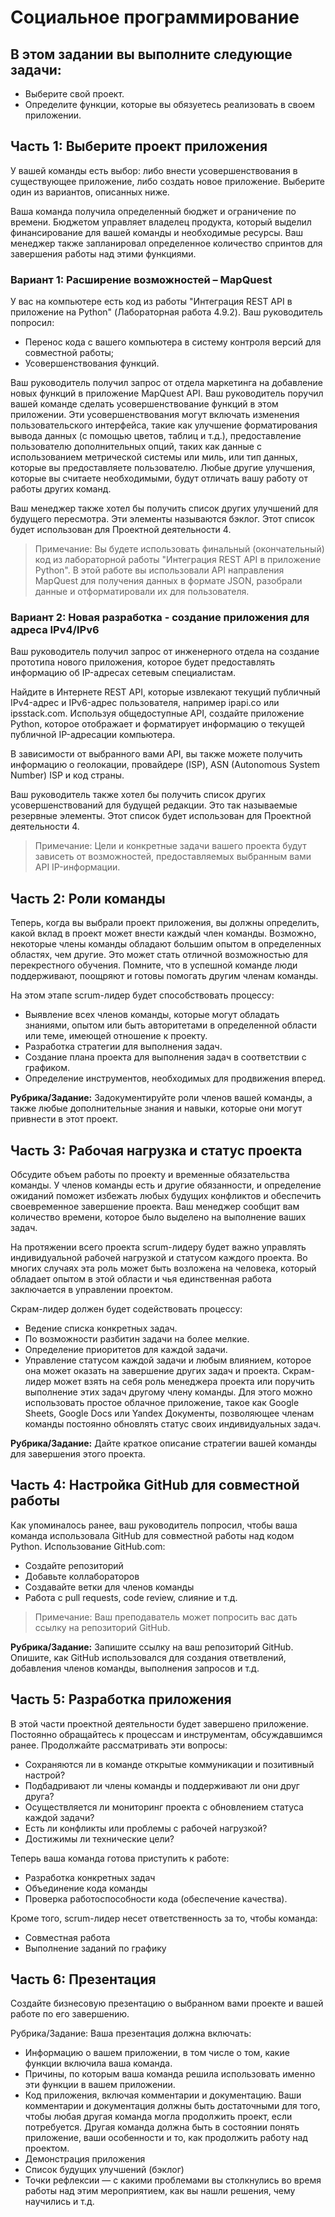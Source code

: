 # Социальное программирование
## В этом задании вы выполните следующие задачи:
- Выберите свой проект.
- Определите функции, которые вы обязуетесь реализовать в своем приложении.

## Часть 1: Выберите проект приложения
У вашей команды есть выбор: либо внести усовершенствования в существующее приложение, либо создать новое приложение. Выберите один из вариантов, описанных ниже.

Ваша команда получила определенный бюджет и ограничение по времени. Бюджетом управляет владелец продукта, который выделил финансирование для вашей команды и необходимые ресурсы. Ваш менеджер также запланировал определенное количество спринтов для завершения работы над этими функциями.

### Вариант 1: Расширение возможностей – MapQuest
У вас на компьютере есть код из работы "Интеграция REST API в приложение на Python" (Лабораторная работа 4.9.2). Ваш руководитель попросил:
- Перенос кода с вашего компьютера в систему контроля версий для совместной работы;
- Усовершенствования функций.

Ваш руководитель получил запрос от отдела маркетинга на добавление новых функций в приложение MapQuest API. Ваш руководитель поручил вашей команде сделать усовершенствование функций в этом приложении. Эти усовершенствования могут включать изменения пользовательского интерфейса, такие как улучшение форматирования вывода данных (с помощью цветов, таблиц и т.д.), предоставление пользователю дополнительных опций, таких как данные с использованием метрической системы или миль, или тип данных, которые вы предоставляете пользователю. Любые другие улучшения, которые вы считаете необходимыми, будут отличать вашу работу от работы других команд.

Ваш менеджер также хотел бы получить список других улучшений для будущего пересмотра. Эти элементы называются бэклог. Этот список будет использован для Проектной деятельности 4.

> Примечание: Вы будете использовать финальный (окончательный) код из лабораторной работы "Интеграция REST API в приложение Python". В этой работе вы использовали API направления MapQuest для получения данных в формате JSON, разобрали данные и отформатировали их для пользователя.

### Вариант 2: Новая разработка - создание приложения для адреса IPv4/IPv6
Ваш руководитель получил запрос от инженерного отдела на создание прототипа нового приложения, которое будет предоставлять информацию об IP-адресах сетевым специалистам.

Найдите в Интернете REST API, которые извлекают текущий публичный IPv4-адрес и IPv6-адрес пользователя, например ipapi.co или ipsstack.com. Используя общедоступные API, создайте приложение Python, которое отображает и форматирует информацию о текущей публичной IP-адресации компьютера.

В зависимости от выбранного вами API, вы также можете получить информацию о геолокации, провайдере (ISP), ASN (Autonomous System Number) ISP и код страны.

Ваш руководитель также хотел бы получить список других усовершенствований для будущей редакции. Это так называемые резервные элементы. Этот список будет использован для Проектной деятельности 4.

> Примечание: Цели и конкретные задачи вашего проекта будут зависеть от возможностей, предоставляемых выбранным вами API IP-информации.

## Часть 2: Роли команды
Теперь, когда вы выбрали проект приложения, вы должны определить, какой вклад в проект может внести каждый член команды. Возможно, некоторые члены команды обладают большим опытом в определенных областях, чем другие. Это может стать отличной возможностью для перекрестного обучения. Помните, что в успешной команде люди поддерживают, поощряют и готовы помогать другим членам команды.

На этом этапе scrum-лидер будет способствовать процессу:
- Выявление всех членов команды, которые могут обладать знаниями, опытом или быть авторитетами в определенной области или теме, имеющей отношение к проекту.
- Разработка стратегии для выполнения задач.
- Создание плана проекта для выполнения задач в соответствии с графиком.
- Определение инструментов, необходимых для продвижения вперед.

**Рубрика/Задание:** Задокументируйте роли членов вашей команды, а также любые дополнительные знания и навыки, которые они могут привнести в этот проект.

## Часть 3: Рабочая нагрузка и статус проекта
Обсудите объем работы по проекту и временные обязательства команды. У членов команды есть и другие обязанности, и определение ожиданий поможет избежать любых будущих конфликтов и обеспечить своевременное завершение проекта. Ваш менеджер сообщит вам количество времени, которое было выделено на выполнение ваших задач.

На протяжении всего проекта scrum-лидеру будет важно управлять индивидуальной рабочей нагрузкой и статусом каждого проекта. Во многих случаях эта роль может быть возложена на человека, который обладает опытом в этой области и чья единственная работа заключается в управлении проектом.

Скрам-лидер должен будет содействовать процессу:
- Ведение списка конкретных задач.
- По возможности разбитин задачи на более мелкие.
- Определение приоритетов для каждой задачи.
- Управление статусом каждой задачи и любым влиянием, которое она может оказать на завершение других задач и проекта.
Скрам-лидер может взять на себя роль менеджера проекта или поручить выполнение этих задач другому члену команды. Для этого можно использовать простое облачное приложение, такое как Google Sheets, Google Docs или Yandex Документы, позволяющее членам команды постоянно обновлять статус своих индивидуальных задач.

**Рубрика/Задание:** Дайте краткое описание стратегии вашей команды для завершения этого проекта.

## Часть 4: Настройка GitHub для совместной работы
Как упоминалось ранее, ваш руководитель попросил, чтобы ваша команда использовала GitHub для совместной работы над кодом Python.
Использование GitHub.com:
- Создайте репозиторий
- Добавьте коллабораторов
- Создавайте ветки для членов команды
- Работа с pull requests, code review, слияние и т.д.

> Примечание: Ваш преподаватель может попросить вас дать ссылку на репозиторий GitHub.

**Рубрика/Задание:** Запишите ссылку на ваш репозиторий GitHub. Опишите, как GitHub использовался для создания ответвлений, добавления членов команды, выполнения запросов и т.д.

## Часть 5: Разработка приложения
В этой части проектной деятельности будет завершено приложение. Постоянно обращайтесь к процессам и инструментам, обсуждавшимся ранее. Продолжайте рассматривать эти вопросы:
- Сохраняются ли в команде открытые коммуникации и позитивный настрой?
- Подбадривают ли члены команды и поддерживают ли они друг друга?
- Осуществляется ли мониторинг проекта с обновлением статуса каждой задачи?
- Есть ли конфликты или проблемы с рабочей нагрузкой?
- Достижимы ли технические цели?

Теперь ваша команда готова приступить к работе:
- Разработка конкретных задач
- Объединение кода команды
- Проверка работоспособности кода (обеспечение качества).

Кроме того, scrum-лидер несет ответственность за то, чтобы команда:
- Совместная работа
- Выполнение заданий по графику

## Часть 6: Презентация
Создайте бизнесовую презентацию о выбранном вами проекте и вашей работе по его завершению.

Рубрика/Задание: Ваша презентация должна включать:
- Информацию о вашем приложении, в том числе о том, какие функции включила ваша команда.
- Причины, по которым ваша команда решила использовать именно эти функции в вашем приложении.
- Код приложения, включая комментарии и документацию. Ваши комментарии и документация должны быть достаточными для того, чтобы любая другая команда могла продолжить проект, если потребуется. Другая команда должна быть в состоянии понять приложение, ваши особенности и то, как продолжить работу над проектом.
- Демонстрация приложения
- Список будущих улучшений (бэклог)
- Точки рефлексии — с какими проблемами вы столкнулись во время работы над этим мероприятием, как вы нашли решения, чему научились и т.д.